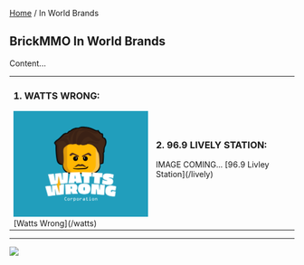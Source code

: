 <style>@import url("//readme.codeadam.ca/readme.css");</style>

[Home](/) / In World Brands

## BrickMMO In World Brands

Content...

<table style="width:100%;">
<tr>
<td width="50%">

<h3>1. WATTS WRONG:</h3>
<img src="watts/png/Watts_Wrong_Primary_Logo.png">
[Watts Wrong](/watts)

</td>
<td width="50%">

<h3>2. 96.9 LIVELY STATION:</h3>
IMAGE COMING...
[96.9 Livley Station](/lively)

</td>
</tr>
</table>

---

<a href="https://brickmmo.com">
<img src="https://brickmmo.com/images/brickmmo-logo-horizontal.jpg" width="100">
</a>

